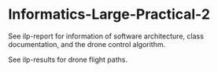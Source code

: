 # Informatics-Large-Practical-2

See ilp-report for information of software architecture, class documentation, and the drone control algorithm.

See ilp-results for drone flight paths.
